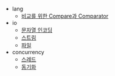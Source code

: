 - lang
    - [비교를 위한 Compare과 Comparator](./src/main/java/org/example/lang/compare/README.md)
- io
    - [문자열 인코딩](./src/main/java/org/example/io/encoding/README.md)
    - [스트림](./src/main/java/org/example/io/stream/README.md)
    - [파일](./src/main/java/org/example/io/file/README.md)
- concurrency
    - [스레드](./src/main/java/org/example/concurrency/thread/README.md)
    - [동기화](./src/main/java/org/example/concurrency/synchronization/README.md)